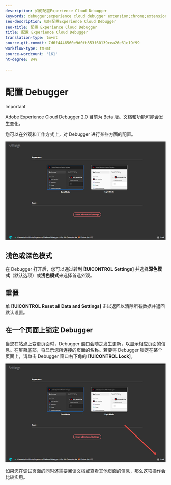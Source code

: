 ```yaml
---
description: 如何配置Experience Cloud Debugger
keywords: debugger;experience cloud debugger extension;chrome;extension;configure
seo-description: 如何配置Experience Cloud Debugger
seo-title: 配置 Experience Cloud Debugger
title: 配置 Experience Cloud Debugger
translation-type: tm+mt
source-git-commit: 7d6f4446560e9d0fb353f60139cea26e61e19f99
workflow-type: tm+mt
source-wordcount: '161'
ht-degree: 84%

---
```



# 配置 Debugger

>[!IMPORTANT]
>
>Adobe Experience Cloud Debugger 2.0 目前为 Beta 版。文档和功能可能会发生变化。

您可以在外观和工作方式上，对 Debugger 进行某些方面的配置。

![](assets/settings.jpg)

## 浅色或深色模式

在 Debugger 打开后，您可以通过转到 **[!UICONTROL Settings]** 并选择&#x200B;**深色模式**（默认选项）或&#x200B;**浅色模式**&#x200B;来选择首选外观。

## 重置

单 **[!UICONTROL Reset all Data and Settings]** 击以返回以清除所有数据并返回默认设置。

## 在一个页面上锁定 Debugger

当您在站点上变更页面时，Debugger 窗口会随之发生更新，以显示相应页面的信息。在屏幕底部，将显示您所连接的页面的名称。若要将 Debugger 锁定在某个页面上，请单击 Debugger 窗口右下角的 **[!UICONTROL Lock]**。

![](assets/lock.jpg)

如果您在调试页面的同时还需要阅读文档或查看其他页面的信息，那么这项操作会比较实用。
